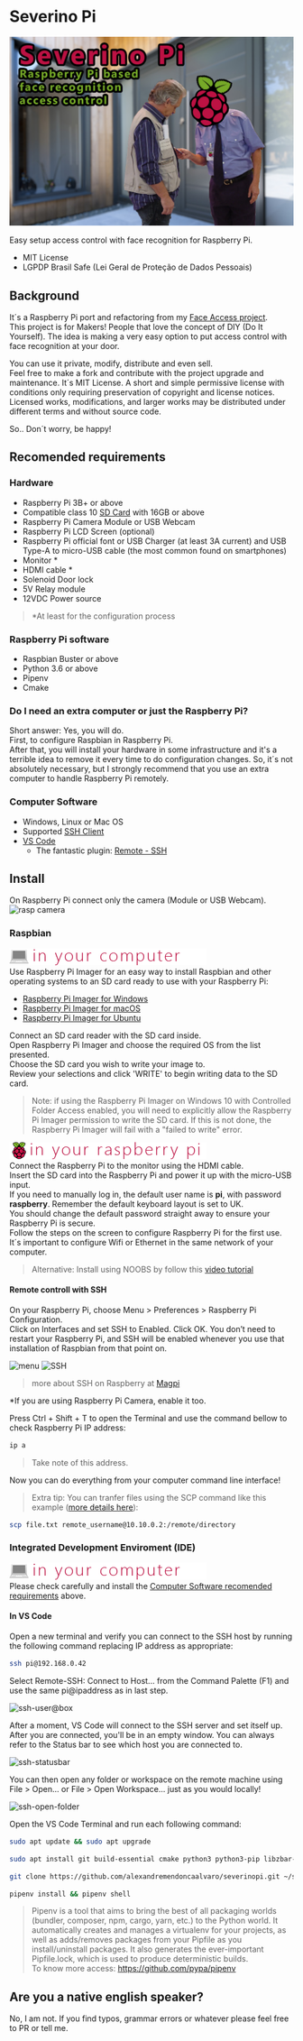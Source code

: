 # Severino Pi

![Severino Pi](readme_images/severinopi.jpg)

Easy setup access control with face recognition for Raspberry Pi.

* MIT License
* LGPDP Brasil Safe (Lei Geral de Proteção de Dados Pessoais)

## Background

It´s a Raspberry Pi port and refactoring from my [Face Access project](https://github.com/alexandremendoncaalvaro/face-access).  
This project is for Makers! People that love the concept of DIY (Do It Yourself). The idea is making a very easy option to put access control with face recognition at your door.  

You can use it private, modify, distribute and even sell.  
Feel free to make a fork and contribute with the project upgrade and maintenance.
It´s MIT License. A short and simple permissive license with conditions only requiring preservation of copyright and license notices. Licensed works, modifications, and larger works may be distributed under different terms and without source code.

So.. Don´t worry, be happy!

## Recomended requirements

### Hardware

* Raspberry Pi 3B+ or above
* Compatible class 10 [SD Card](https://www.raspberrypi.org/documentation/installation/sd-cards.md) with 16GB or above
* Raspberry Pi Camera Module or USB Webcam
* Raspberry Pi LCD Screen (optional)
* Raspberry Pi official font or USB Charger (at least 3A current) and USB Type-A to micro-USB cable (the most common found on smartphones)
* Monitor *
* HDMI cable *
* Solenoid Door lock
* 5V Relay module
* 12VDC Power source

>*At least for the configuration process

### Raspberry Pi software

* Raspbian Buster or above
* Python 3.6 or above
* Pipenv
* Cmake

### Do I need an extra computer or just the Raspberry Pi?

Short answer: Yes, you will do.  
First, to configure Raspbian in Raspberry Pi.  
After that, you will install your hardware in some infrastructure and it's a terrible idea to remove it every time to do configuration changes.
So, it´s not absolutely necessary, but I strongly recommend that you use an extra computer to handle Raspberry Pi remotely.

### Computer Software

* Windows, Linux or Mac OS
* Supported [SSH Client](https://code.visualstudio.com/docs/remote/troubleshooting#_installing-a-supported-ssh-client)
* [VS Code](https://code.visualstudio.com/download)
  * The fantastic plugin: [Remote - SSH](https://marketplace.visualstudio.com/items?itemName=ms-vscode-remote.remote-ssh)

## Install

On Raspberry Pi connect only the camera (Module or USB Webcam).  
![rasp camera](https://projects-static.raspberrypi.org/projects/getting-started-with-picamera/eb7defb950e2f3eeb8aa5934d26cfd600860c8a0/en/images/connect-camera.gif)

### Raspbian

![pc](readme_images/pc.png)  
Use Raspberry Pi Imager for an easy way to install Raspbian and other operating systems to an SD card ready to use with your Raspberry Pi:

* [Raspberry Pi Imager for Windows](https://downloads.raspberrypi.org/imager/imager.exe)
* [Raspberry Pi Imager for macOS](https://downloads.raspberrypi.org/imager/imager.dmg)
* [Raspberry Pi Imager for Ubuntu](https://downloads.raspberrypi.org/imager/imager_amd64.deb)

Connect an SD card reader with the SD card inside.  
Open Raspberry Pi Imager and choose the required OS from the list presented.  
Choose the SD card you wish to write your image to.  
Review your selections and click 'WRITE' to begin writing data to the SD card.  
>Note: if using the Raspberry Pi Imager on Windows 10 with Controlled Folder Access enabled, you will need to explicitly allow the Raspberry Pi Imager permission to write the SD card. If this is not done, the Raspberry Pi Imager will fail with a "failed to write" error.

![rasp](readme_images/rasp.png)  
Connect the Raspberry Pi to the monitor using the HDMI cable.  
Insert the SD card into the Raspberry Pi and power it up with the micro-USB input.  
If you need to manually log in, the default user name is **pi**, with password **raspberry**. Remember the default keyboard layout is set to UK.  
You should change the default password straight away to ensure your Raspberry Pi is secure.  
Follow the steps on the screen to configure Raspberry Pi for the first use.  
It´s important to configure Wifi or Ethernet in the same network of your computer.

>Alternative: Install using NOOBS by follow this [video tutorial](https://www.youtube.com/watch?v=jsi50bCo_W4)

#### Remote controll with SSH

On your Raspberry Pi, choose Menu > Preferences > Raspberry Pi Configuration.  
Click on Interfaces and set SSH to Enabled. Click OK. You don’t need to restart your Raspberry Pi, and SSH will be enabled whenever you use that installation of Raspbian from that point on.

![menu](https://projects-static.raspberrypi.org/projects/getting-started-with-picamera/eb7defb950e2f3eeb8aa5934d26cfd600860c8a0/en/images/pi-configuration-menu.png)
![SSH](https://images.ctfassets.net/tvfg2m04ppj4/4owZNQS99yKFHzxClG7PnA/aa405e22555866c62395c1d6daa4f7b8/SSH.jpg?w=800)
>more about SSH on Raspberry at [Magpi](https://magpi.raspberrypi.org/articles/ssh-remote-control-raspberry-pi)

*If you are using Raspberry Pi Camera, enable it too.

Press Ctrl + Shift + T to open the Terminal and use the command bellow to check Raspberry Pi IP address:

```bash
ip a
```

>Take note of this address.

Now you can do everything from your computer command line interface!

> Extra tip: You can tranfer files using the SCP command like this example ([more details here](https://linuxize.com/post/how-to-use-scp-command-to-securely-transfer-files)):  

```bash
scp file.txt remote_username@10.10.0.2:/remote/directory
```

### Integrated Development Enviroment (IDE)

![pc](readme_images/pc.png)  
Please check carefully and install the [Computer Software recomended requirements](#computer-software) above.

#### In VS Code

Open a new terminal and verify you can connect to the SSH host by running the following command replacing IP address as appropriate:

```bash
ssh pi@192.168.0.42
```

Select Remote-SSH: Connect to Host... from the Command Palette (F1) and use the same pi@ipaddress as in last step.

![ssh-user@box](https://code.visualstudio.com/assets/docs/remote/ssh/ssh-user@box.png)

After a moment, VS Code will connect to the SSH server and set itself up.  
After you are connected, you'll be in an empty window. You can always refer to the Status bar to see which host you are connected to.

![ssh-statusbar](https://code.visualstudio.com/assets/docs/remote/ssh/ssh-statusbar.png)

You can then open any folder or workspace on the remote machine using File > Open... or File > Open Workspace... just as you would locally!

![ssh-open-folder](https://code.visualstudio.com/assets/docs/remote/ssh/ssh-open-folder.png)  

Open the VS Code Terminal and run each following command:

```bash
sudo apt update && sudo apt upgrade
```

```bash
sudo apt install git build-essential cmake python3 python3-pip libzbar-dev libzbar0 python3-dev python3-setuptools pipenv
```

```bash
git clone https://github.com/alexandremendoncaalvaro/severinopi.git ~/severinopi && cd ~/severinopi
```

```bash
pipenv install && pipenv shell
```

>Pipenv is a tool that aims to bring the best of all packaging worlds (bundler, composer, npm, cargo, yarn, etc.) to the Python world. It automatically creates and manages a virtualenv for your projects, as well as adds/removes packages from your Pipfile as you install/uninstall packages. It also generates the ever-important Pipfile.lock, which is used to produce deterministic builds.  
To know more access: https://github.com/pypa/pipenv



## Are you a native english speaker?

No, I am not. If you find typos, grammar errors or whatever please feel free to PR or tell me.
